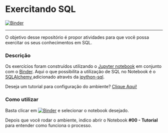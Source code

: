 # Exercitando SQL
[![Binder](https://mybinder.org/badge_logo.svg)](https://mybinder.org/v2/gh/arthurfporto/exerciteSQL/HEAD)
<hr>
O objetivo desse repositório é propor atividades para que você possa exercitar os seus conhecimentos em SQL. 

### Descrição
Os exercícios foram construídos utilizando o <a href='https://jupyter.org/' target='_blank'>Jupyter notebook</a> em conjunto com o <a href='https://mybinder.org/' target='_blank'>Binder</a>. Aqui o que possibilita a utilização de SQL no Notebook é o <a href='https://www.sqlalchemy.org/' target='_blank'> SQLAlchemy </a>  adicionado através da <a href='https://github.com/catherinedevlin/ipython-sql' target='_blank'>ipython-sql</a>.

Deseja um tutorial para configuração do ambiente? <a href='https://www.datacamp.com/community/tutorials/sql-interface-within-jupyterlab' target='_blank'>Clique Aqui!</a>

### Como utilizar
Basta clicar em [![Binder](https://mybinder.org/badge_logo.svg)](https://https://mybinder.org/v2/gh/daniellemrodrigues/bd/HEAD) e selecionar o notebook desejado.

Depois que você rodar o ambiente, indico abrir o Notebook <b>#00 - Tutorial</b> para entender como funciona o processo. 
